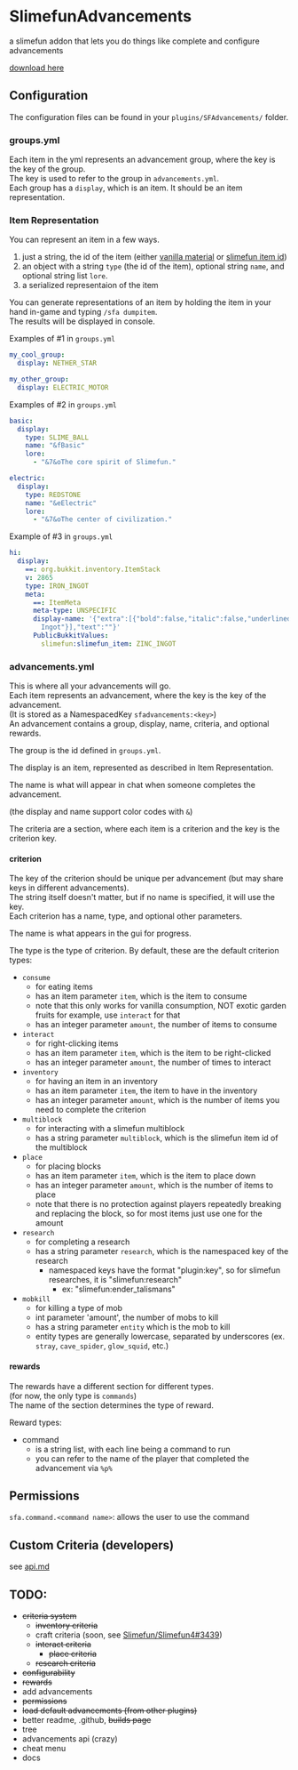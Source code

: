 # SlimefunAdvancements

a slimefun addon that lets you do things like complete and configure advancements

[download here](https://thebusybiscuit.github.io/builds/qwertyuioplkjhgfd/SlimefunAdvancements/main/)

## Configuration

The configuration files can be found in your `plugins/SFAdvancements/` folder.

### groups.yml

Each item in the yml represents an advancement group, where the key is the key of the group.<br>
The key is used to refer to the group in `advancements.yml`.<br>
Each group has a `display`, which is an item. It should be an item representation.

### Item Representation

You can represent an item in a few ways.<br>
1. just a string, the id of the item (either [vanilla material](https://hub.spigotmc.org/javadocs/spigot/org/bukkit/Material.html) or [slimefun item id](https://sf-items.walshy.dev/))
2. an object with a string `type` (the id of the item), optional string `name`, and optional string list `lore`.
3. a serialized representaion of the item

You can generate representations of an item by holding the item in your hand in-game and typing `/sfa dumpitem`.<br>
The results will be displayed in console.

Examples of #1 in `groups.yml`
```yaml
my_cool_group:
  display: NETHER_STAR

my_other_group:
  display: ELECTRIC_MOTOR
```

Examples of #2 in `groups.yml`
```yaml
basic:
  display:
    type: SLIME_BALL
    name: "&fBasic"
    lore:
      - "&7&oThe core spirit of Slimefun."

electric:
  display:
    type: REDSTONE
    name: "&eElectric"
    lore:
      - "&7&oThe center of civilization."
```

Example of #3 in `groups.yml`
```yaml
hi:
  display:
    ==: org.bukkit.inventory.ItemStack
    v: 2865
    type: IRON_INGOT
    meta:
      ==: ItemMeta
      meta-type: UNSPECIFIC
      display-name: '{"extra":[{"bold":false,"italic":false,"underlined":false,"strikethrough":false,"obfuscated":false,"color":"aqua","text":"Zinc
        Ingot"}],"text":""}'
      PublicBukkitValues:
        slimefun:slimefun_item: ZINC_INGOT
```

### advancements.yml

This is where all your advancements will go.<br>
Each item represents an advancement, where the key is the key of the advancement.<br>
(It is stored as a NamespacedKey `sfadvancements:<key>`)<br>
An advancement contains a group, display, name, criteria, and optional rewards.<br>

The group is the id defined in `groups.yml`.

The display is an item, represented as described in Item Representation.

The name is what will appear in chat when someone completes the advancement.

(the display and name support color codes with `&`)

The criteria are a section, where each item is a criterion and the key is the criterion key.

#### criterion

The key of the criterion should be unique per advancement (but may share keys in different advancements).<br>
The string itself doesn't matter, but if no name is specified, it will use the key.<br>
Each criterion has a name, type, and optional other parameters.

The name is what appears in the gui for progress. 

The type is the type of criterion. By default, these are the default criterion types:
- `consume`
  - for eating items
  - has an item parameter `item`, which is the item to consume
  - note that this only works for vanilla consumption, NOT exotic garden fruits for example, use `interact` for that
  - has an integer parameter `amount`, the number of items to consume
- `interact`
  - for right-clicking items
  - has an item parameter `item`, which is the item to be right-clicked
  - has an integer parameter `amount`, the number of times to interact
- `inventory`
  - for having an item in an inventory
  - has an item parameter `item`, the item to have in the inventory
  - has an integer parameter `amount`, which is the number of items you need to complete the criterion
- `multiblock`
  - for interacting with a slimefun multiblock
  - has a string parameter `multiblock`, which is the slimefun item id of the multiblock
- `place`
  - for placing blocks
  - has an item parameter `item`, which is the item to place down
  - has an integer parameter `amount`, which is the number of items to place
  - note that there is no protection against players repeatedly breaking and replacing the block, so for most items just use one for the amount
- `research`
  - for completing a research
  - has a string parameter `research`, which is the namespaced key of the research
    - namespaced keys have the format "plugin:key", so for slimefun researches, it is "slimefun:research"
      - ex: "slimefun:ender_talismans"
- `mobkill`
  - for killing a type of mob
  - int parameter 'amount', the number of mobs to kill
  - has a string parameter `entity` which is the mob to kill
  - entity types are generally lowercase, separated by underscores (ex. `stray`, `cave_spider`, `glow_squid`, etc.)

#### rewards

The rewards have a different section for different types.<br>
(for now, the only type is `commands`)<br>
The name of the section determines the type of reward.

Reward types:
- command
  - is a string list, with each line being a command to run
  - you can refer to the name of the player that completed the advancement via `%p%`

## Permissions

`sfa.command.<command name>`: allows the user to use the command

## Custom Criteria (developers)

see [api.md](https://github.com/qwertyuioplkjhgfd/SlimefunAdvancements/blob/main/api.md)

## TODO:
- ~~criteria system~~
  - ~~inventory criteria~~
  - craft criteria (soon, see [Slimefun/Slimefun4#3439](https://github.com/Slimefun/Slimefun4/pull/3439))
  - ~~interact criteria~~
      - ~~place criteria~~
  - ~~research criteria~~
- ~~configurability~~
- ~~rewards~~
- add advancements
- ~~permissions~~
- ~~load default advancements (from other plugins)~~
- better readme, .github, ~~builds page~~
- tree
- advancements api (crazy)
- cheat menu
- docs
